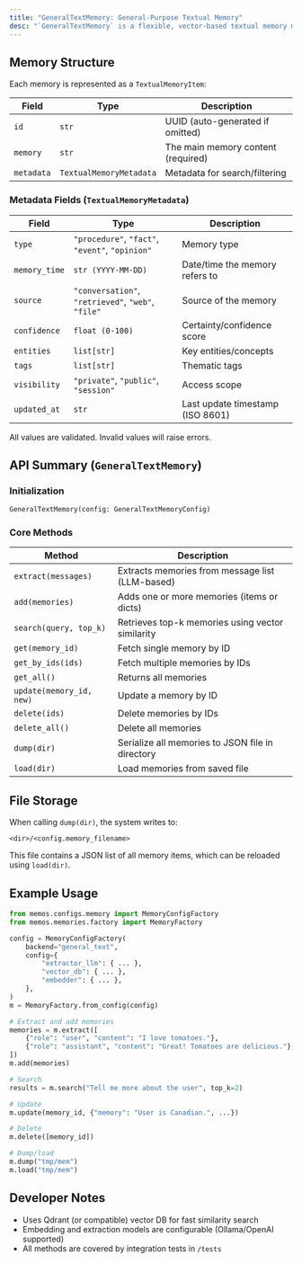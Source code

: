 ```yaml
---
title: "GeneralTextMemory: General-Purpose Textual Memory"
desc: "`GeneralTextMemory` is a flexible, vector-based textual memory module in MemOS, designed for storing, searching, and managing unstructured knowledge. It is suitable for conversational agents, personal assistants, and any system requiring semantic memory retrieval."
---
```


## Memory Structure

Each memory is represented as a `TextualMemoryItem`:

| Field      | Type                        | Description                        |
| ---------- | --------------------------- | ---------------------------------- |
| `id`       | `str`                       | UUID (auto-generated if omitted)   |
| `memory`   | `str`                       | The main memory content (required) |
| `metadata` | `TextualMemoryMetadata`     | Metadata for search/filtering      |

### Metadata Fields (`TextualMemoryMetadata`)

| Field         | Type                                               | Description                         |
| ------------- | -------------------------------------------------- | ----------------------------------- |
| `type`        | `"procedure"`, `"fact"`, `"event"`, `"opinion"` | Memory type                         |
| `memory_time` | `str (YYYY-MM-DD)`                                 | Date/time the memory refers to      |
| `source`      | `"conversation"`, `"retrieved"`, `"web"`, `"file"` | Source of the memory                |
| `confidence`  | `float (0-100)`                                    | Certainty/confidence score          |
| `entities`    | `list[str]`                                        | Key entities/concepts               |
| `tags`        | `list[str]`                                        | Thematic tags                       |
| `visibility`  | `"private"`, `"public"`, `"session"`            | Access scope                        |
| `updated_at`  | `str`                                              | Last update timestamp (ISO 8601)    |

All values are validated. Invalid values will raise errors.

## API Summary (`GeneralTextMemory`)

### Initialization
```python
GeneralTextMemory(config: GeneralTextMemoryConfig)
```

### Core Methods
| Method                   | Description                                         |
| ------------------------ | --------------------------------------------------- |
| `extract(messages)`      | Extracts memories from message list (LLM-based)     |
| `add(memories)`          | Adds one or more memories (items or dicts)          |
| `search(query, top_k)`   | Retrieves top-k memories using vector similarity    |
| `get(memory_id)`         | Fetch single memory by ID                           |
| `get_by_ids(ids)`        | Fetch multiple memories by IDs                      |
| `get_all()`              | Returns all memories                                |
| `update(memory_id, new)` | Update a memory by ID                               |
| `delete(ids)`            | Delete memories by IDs                              |
| `delete_all()`           | Delete all memories                                 |
| `dump(dir)`              | Serialize all memories to JSON file in directory    |
| `load(dir)`              | Load memories from saved file                       |

## File Storage

When calling `dump(dir)`, the system writes to:

```
<dir>/<config.memory_filename>
```

This file contains a JSON list of all memory items, which can be reloaded using `load(dir)`.

## Example Usage

```python
from memos.configs.memory import MemoryConfigFactory
from memos.memories.factory import MemoryFactory

config = MemoryConfigFactory(
    backend="general_text",
    config={
        "extractor_llm": { ... },
        "vector_db": { ... },
        "embedder": { ... },
    },
)
m = MemoryFactory.from_config(config)

# Extract and add memories
memories = m.extract([
    {"role": "user", "content": "I love tomatoes."},
    {"role": "assistant", "content": "Great! Tomatoes are delicious."},
])
m.add(memories)

# Search
results = m.search("Tell me more about the user", top_k=2)

# Update
m.update(memory_id, {"memory": "User is Canadian.", ...})

# Delete
m.delete([memory_id])

# Dump/load
m.dump("tmp/mem")
m.load("tmp/mem")
```

## Developer Notes

* Uses Qdrant (or compatible) vector DB for fast similarity search
* Embedding and extraction models are configurable (Ollama/OpenAI supported)
* All methods are covered by integration tests in `/tests`
